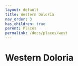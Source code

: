 ```yaml
---
layout: default
title: Western Doloria
nav_order: 3
has_children: true
parent: Places
permalink: /docs/places/west
---
```


# Western Doloria